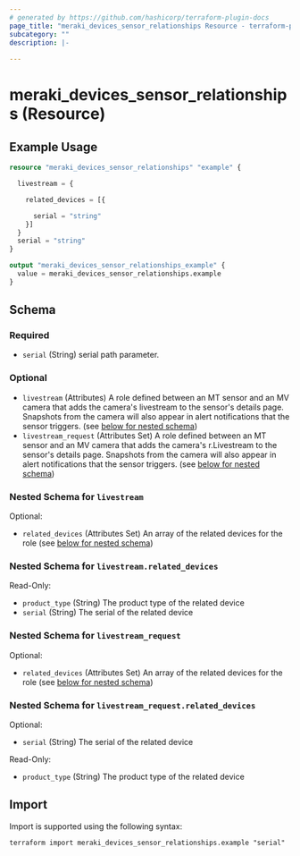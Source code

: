 ```yaml
---
# generated by https://github.com/hashicorp/terraform-plugin-docs
page_title: "meraki_devices_sensor_relationships Resource - terraform-provider-meraki"
subcategory: ""
description: |-
  
---
```


# meraki_devices_sensor_relationships (Resource)



## Example Usage

```terraform
resource "meraki_devices_sensor_relationships" "example" {

  livestream = {

    related_devices = [{

      serial = "string"
    }]
  }
  serial = "string"
}

output "meraki_devices_sensor_relationships_example" {
  value = meraki_devices_sensor_relationships.example
}
```

<!-- schema generated by tfplugindocs -->
## Schema

### Required

- `serial` (String) serial path parameter.

### Optional

- `livestream` (Attributes) A role defined between an MT sensor and an MV camera that adds the camera's livestream to the sensor's details page. Snapshots from the camera will also appear in alert notifications that the sensor triggers. (see [below for nested schema](#nestedatt--livestream))
- `livestream_request` (Attributes Set) A role defined between an MT sensor and an MV camera that adds the camera's r.Livestream to the sensor's details page. Snapshots from the camera will also appear in alert notifications that the sensor triggers. (see [below for nested schema](#nestedatt--livestream_request))

<a id="nestedatt--livestream"></a>
### Nested Schema for `livestream`

Optional:

- `related_devices` (Attributes Set) An array of the related devices for the role (see [below for nested schema](#nestedatt--livestream--related_devices))

<a id="nestedatt--livestream--related_devices"></a>
### Nested Schema for `livestream.related_devices`

Read-Only:

- `product_type` (String) The product type of the related device
- `serial` (String) The serial of the related device



<a id="nestedatt--livestream_request"></a>
### Nested Schema for `livestream_request`

Optional:

- `related_devices` (Attributes Set) An array of the related devices for the role (see [below for nested schema](#nestedatt--livestream_request--related_devices))

<a id="nestedatt--livestream_request--related_devices"></a>
### Nested Schema for `livestream_request.related_devices`

Optional:

- `serial` (String) The serial of the related device

Read-Only:

- `product_type` (String) The product type of the related device

## Import

Import is supported using the following syntax:

```shell
terraform import meraki_devices_sensor_relationships.example "serial"
```
